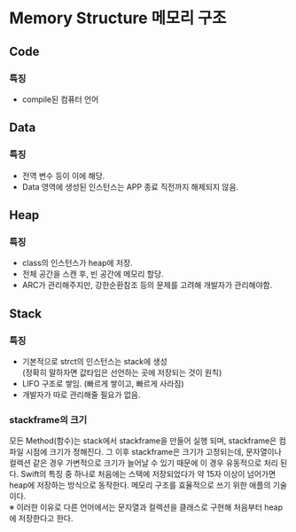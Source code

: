 # Memory Structure 메모리 구조

## Code
### 특징
- compile된 컴퓨터 언어

## Data
### 특징
- 전역 변수 등이 이에 해당.
- Data 영역에 생성된 인스턴스는 APP 종료 직전까지 해제되지 않음.

## Heap
### 특징
- class의 인스턴스가 heap에 저장.
- 전체 공간을 스캔 후, 빈 공간에 메모리 할당.
- ARC가 관리해주지만, 강한순환참조 등의 문제를 고려해 개발자가 관리해야함.

## Stack
### 특징
- 기본적으로 strct의 인스턴스는 stack에 생성   
(정확히 말하자면 값타입은 선언하는 곳에 저장되는 것이 원칙)
- LIFO 구조로 쌓임. (빠르게 쌓이고, 빠르게 사라짐)
- 개발자가 따로 관리해줄 필요가 없음.

### stackframe의 크기
모든 Method(함수)는 stack에서 stackframe을 만들어 실행 되며,
stackframe은 컴파일 시점에 크기가 정해진다. 그 이후 stackframe은 크기가 고정되는데, 문자열이나 컬렉션 같은 경우 가변적으로 크기가 늘어날 수 있기 때문에 이 경우 유동적으로 처리 된다. Swift의 특징 중 하나로 처음에는 스택에 저장되었다가 약 15자 이상이 넘어가면 heap에 저장하는 방식으로 동작한다. 메모리 구조를 효율적으로 쓰기 위한 애플의 기술이다.   
※ 이러한 이유로 다른 언어에서는 문자열과 컬렉션을 클래스로 구현해 처음부터 heap에 저장한다고 한다.